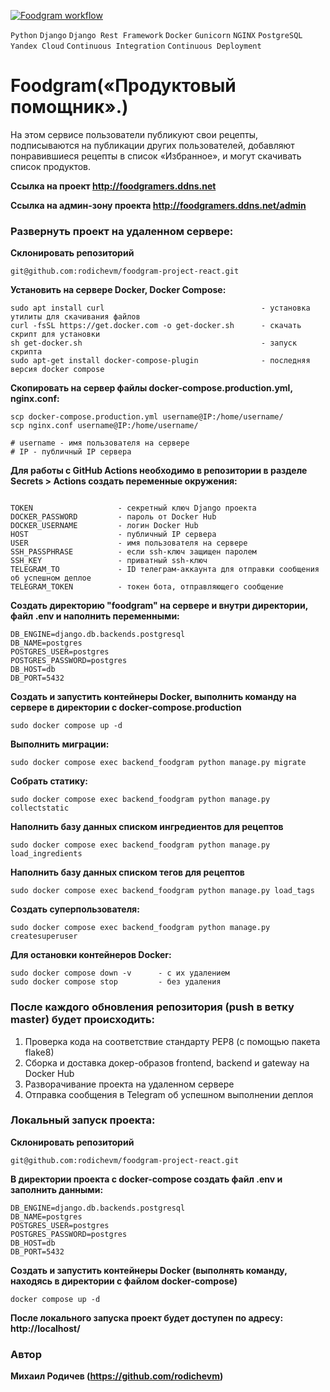 [![Foodgram workflow](https://github.com/rodichevm/foodgram-project-react/actions/workflows/main.yml/badge.svg)](https://github.com/rodichevm/foodgram-project-react/actions/workflows/main.yml)

`Python` `Django` `Django Rest Framework` `Docker` `Gunicorn` `NGINX` `PostgreSQL` `Yandex Cloud` `Continuous Integration` `Continuous Deployment`

# Foodgram(«Продуктовый помощник».)

На этом сервисе пользователи публикуют свои рецепты, подписываются на публикации других пользователей, добавляют понравившиеся рецепты в список «Избранное», и могут скачивать список продуктов.

**Ссылка на проект http://foodgramers.ddns.net**

**Ссылка на админ-зону проекта http://foodgramers.ddns.net/admin**

### Развернуть проект на удаленном сервере:

**Склонировать репозиторий**
```
git@github.com:rodichevm/foodgram-project-react.git
```
**Установить на сервере Docker, Docker Compose:**
```
sudo apt install curl                                   - установка утилиты для скачивания файлов
curl -fsSL https://get.docker.com -o get-docker.sh      - скачать скрипт для установки
sh get-docker.sh                                        - запуск скрипта
sudo apt-get install docker-compose-plugin              - последняя версия docker compose
```
**Скопировать на сервер файлы docker-compose.production.yml, nginx.conf:**
```
scp docker-compose.production.yml username@IP:/home/username/
scp nginx.conf username@IP:/home/username/

# username - имя пользователя на сервере
# IP - публичный IP сервера
```

**Для работы с GitHub Actions необходимо в репозитории в разделе Secrets > Actions создать переменные окружения:**
```

TOKEN                   - секретный ключ Django проекта
DOCKER_PASSWORD         - пароль от Docker Hub
DOCKER_USERNAME         - логин Docker Hub
HOST                    - публичный IP сервера
USER                    - имя пользователя на сервере
SSH_PASSPHRASE          - если ssh-ключ защищен паролем
SSH_KEY                 - приватный ssh-ключ
TELEGRAM_TO             - ID телеграм-аккаунта для отправки сообщения об успешном деплое
TELEGRAM_TOKEN          - токен бота, отправляющего сообщение

```
**Создать директорию "foodgram" на сервере и внутри директории, файл .env и наполнить переменными:**
```
DB_ENGINE=django.db.backends.postgresql
DB_NAME=postgres
POSTGRES_USER=postgres
POSTGRES_PASSWORD=postgres
DB_HOST=db
DB_PORT=5432
```

**Создать и запустить контейнеры Docker, выполнить команду на сервере в директории с docker-compose.production**
```
sudo docker compose up -d
```
**Выполнить миграции:**
```
sudo docker compose exec backend_foodgram python manage.py migrate
```
**Собрать статику:**
```
sudo docker compose exec backend_foodgram python manage.py collectstatic
```
**Наполнить базу данных списком ингредиентов для рецептов**
```
sudo docker compose exec backend_foodgram python manage.py load_ingredients
```
**Наполнить базу данных списком тегов для рецептов**
```
sudo docker compose exec backend_foodgram python manage.py load_tags
```
**Создать суперпользователя:**
```
sudo docker compose exec backend_foodgram python manage.py createsuperuser
```
**Для остановки контейнеров Docker:**
```
sudo docker compose down -v      - с их удалением
sudo docker compose stop         - без удаления
```
### После каждого обновления репозитория (push в ветку master) будет происходить:

1. Проверка кода на соответствие стандарту PEP8 (с помощью пакета flake8)
2. Сборка и доставка докер-образов frontend, backend и gateway на Docker Hub
3. Разворачивание проекта на удаленном сервере
4. Отправка сообщения в Telegram об успешном выполнении деплоя

### Локальный запуск проекта:

**Склонировать репозиторий**
```
git@github.com:rodichevm/foodgram-project-react.git
```

**В директории проекта c docker-compose создать файл .env и заполнить данными:**
```
DB_ENGINE=django.db.backends.postgresql
DB_NAME=postgres
POSTGRES_USER=postgres
POSTGRES_PASSWORD=postgres
DB_HOST=db
DB_PORT=5432
```

**Создать и запустить контейнеры Docker (выполнять команду, находясь в директории с файлом docker-compose)**
```
docker compose up -d
```

**После локального запуска проект будет доступен по адресу: http://localhost/**


### Автор
**Михаил Родичев (https://github.com/rodichevm)**